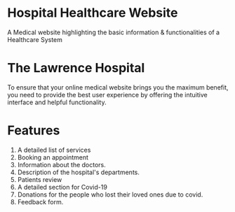 # Hospital Healthcare Website
A Medical website highlighting the basic information & functionalities of a Healthcare System

# The Lawrence Hospital
To ensure that your online medical website brings you the maximum benefit, you need to provide the best user experience by offering the intuitive interface and helpful functionality.

# Features
1. A detailed list of services
2. Booking an appointment
3. Information about the doctors.
4. Description of the hospital's departments.
5. Patients review
6. A detailed section for Covid-19 
7. Donations for the people who lost their loved ones due to covid.
8. Feedback form.
